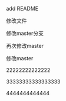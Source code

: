 add README

修改文件

修改master分支

再次修改master

修改master

22222222222222

33333333333333333


4444444444444
